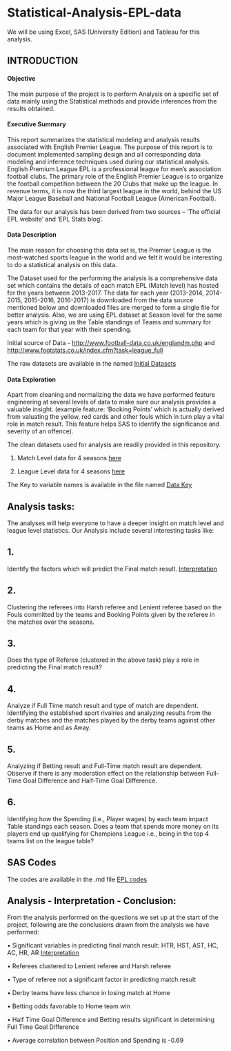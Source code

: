 # Statistical-Analysis-EPL-data
  We will be using Excel, SAS (University Edition) and Tableau for this analysis. 

## INTRODUCTION

#### Objective

The main purpose of the project is to perform Analysis on a specific set of data mainly using the Statistical methods and provide inferences from the results obtained. 

#### Executive Summary

This report summarizes the statistical modeling and analysis results associated with English Premier League. The purpose of this report is to document implemented sampling design and all corresponding data modeling and inference techniques used during our statistical analysis.
English Premium League EPL is a professional league for men’s association football clubs. The primary role of the English Premier League is to organize the football competition between the 20 Clubs that make up the league. In revenue terms, it is now the third largest league in the world, behind the US Major League Baseball and National Football League (American Football). 

The data for our analysis has been derived from two sources  – ‘The official EPL website’ and ‘EPL Stats blog’.

#### Data Description

The main reason for choosing this data set is, the Premier League is the most-watched sports league in the world and we felt it would be interesting to do a statistical analysis on this data. 

The Dataset used for the performing the analysis is a comprehensive data set which contains the details of each match EPL (Match level) has hosted for the years between 2013-2017. The data for each year (2013-2014, 2014-2015, 2015-2016, 2016-2017) is downloaded from the data source mentioned below and downloaded files are merged to form a single file for better analysis. Also, we are using EPL dataset at Season level for the same years which is giving us the Table standings of Teams and summary for each team for that year with their spending. 

Initial source of Data - http://www.football-data.co.uk/englandm.php and http://www.footstats.co.uk/index.cfm?task=league_full

The raw datasets are available in the named [Initial Datasets](https://github.com/aparnaadiraju92/Statistical-Analysis-EPL-data/tree/master/Initial%20Datasets)

#### Data Exploration
Apart from cleaning and normalizing the data we have performed feature engineering at several levels of data to make sure our analysis provides a valuable insight. (example feature: ‘Booking Points’ which is actually derived from valuating the  yellow, red cards and other fouls which in turn play a vital role in match result. This feature helps SAS to identify the significance and severity of an offence).

The clean datasets used for analysis are readily provided in this repository.
1. Match Level data for 4 seasons [here](https://github.com/aparnaadiraju92/Statistical-Analysis-EPL-data/blob/master/ProjectMatchleveldata_R.xlsx)
   
2. League Level data for 4 seasons [here](https://github.com/aparnaadiraju92/Statistical-Analysis-EPL-data/blob/master/ProjectLeagueleveldata.xlsx)

The Key to variable names is available in the file named [Data Key](https://github.com/aparnaadiraju92/Statistical-Analysis-EPL-data/blob/master/Data%20Key)

## Analysis tasks:

The analyses will help everyone to have a deeper insight on match level and league level statistics. Our Analysis include several interesting tasks like: 
                                 
## 1. ##	
Identify the factors which will predict the Final match result. [Interpretation](https://github.com/aparnaadiraju92/Statistical-Analysis-EPL-data/blob/master/Task%201%20Interpretation.md)

## 2. ##
Clustering the referees into Harsh referee and Lenient referee based on the Fouls committed by the teams and Booking Points given by the referee in the matches over the seasons. 

## 3. ##
Does the type of Referee (clustered in the above task) play a role in predicting the Final match result? 

## 4. ##
Analyze if Full Time match result and type of match are dependent. Identifying the established sport rivalries and analyzing results from the derby matches and the matches played by the derby teams against other teams as Home and as Away.  

## 5. ##
Analyzing if Betting result and Full-Time match result are dependent. Observe if there is any moderation effect on the relationship between Full-Time Goal Difference and Half-Time Goal Difference. 

## 6. ##
Identifying how the Spending (i.e., Player wages) by each team impact Table standings each season. Does a team that spends more money on its players end up qualifying for Champions League i.e., being in the top 4 teams list on the league table?


## SAS Codes ##
The codes are available in the .md file [EPL codes](https://github.com/aparnaadiraju92/Statistical-Analysis-EPL-data/blob/master/EPL%20codes.sas7bdat)

## Analysis - Interpretation - Conclusion:

From the analysis performed on the questions we set up at the start of the project, following are the conclusions drawn from the analysis we have performed:

•	Significant variables in predicting final match result: HTR, HST, AST, HC, AC, HR, AR [Interpretation](https://github.com/aparnaadiraju92/Statistical-Analysis-EPL-data/blob/master/Task%201%20Interpretation.md)                                     

•	Referees clustered to Lenient referee and Harsh referee

•	Type of referee not a significant factor in predicting match result 

•	Derby teams have less chance in losing match at Home

•	Betting odds favorable to Home team win

•	Half Time Goal Difference and Betting results significant in determining Full Time Goal Difference 

•	Average correlation between Position and Spending is -0.69


